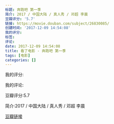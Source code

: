 ```yaml
---
标题: 奔跑吧 第一季
简介: 2017 / 中国大陆 / 真人秀 / 邓超 李晨
豆瓣评分: '5.7'
链接: https://movie.douban.com/subject/26830085/
创建时间: '2017-12-09 14:54:08'
我的评分:
标签:
评论:
date: 2017-12-09 14:54:08
title: 看了电影 - 奔跑吧 第一季
tags: [电影]
categories: []
---
```


我的评分:

我的评论:

豆瓣评分:5.7

简介:2017 / 中国大陆 / 真人秀 / 邓超 李晨

[豆瓣链接](https://movie.douban.com/subject/26830085/)

